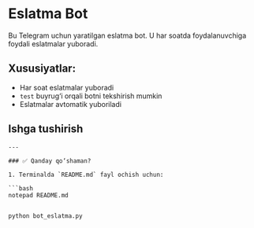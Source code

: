 # Eslatma Bot

Bu Telegram uchun yaratilgan eslatma bot. U har soatda foydalanuvchiga foydali eslatmalar yuboradi.

## Xususiyatlar:
- Har soat eslatmalar yuboradi
- `test` buyrug‘i orqali botni tekshirish mumkin
- Eslatmalar avtomatik yuboriladi

## Ishga tushirish
```bash[README.md](https://github.com/user-attachments/files/20578165/README.md)
---

### ✅ Qanday qo‘shaman?

1. Terminalda `README.md` fayl ochish uchun:

```bash
notepad README.md


python bot_eslatma.py
